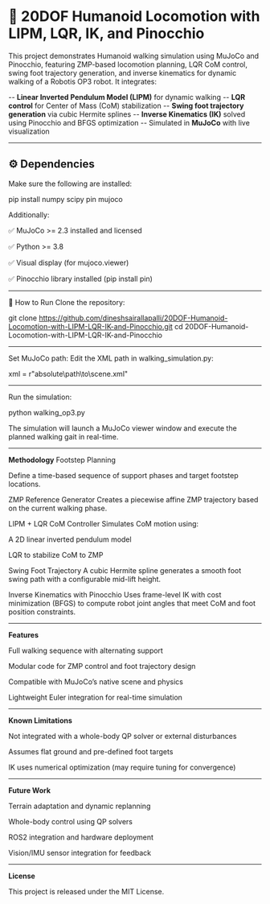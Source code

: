 # 🤖 20DOF Humanoid Locomotion with LIPM, LQR, IK, and Pinocchio

This project demonstrates Humanoid walking simulation using MuJoCo and Pinocchio, featuring ZMP-based locomotion planning, LQR CoM control, swing foot trajectory generation, and inverse kinematics for dynamic walking of a Robotis OP3 robot.  It integrates:

-- **Linear Inverted Pendulum Model (LIPM)** for dynamic walking
-- **LQR control** for Center of Mass (CoM) stabilization
-- **Swing foot trajectory generation** via cubic Hermite splines
-- **Inverse Kinematics (IK)** solved using Pinocchio and BFGS optimization
-- Simulated in **MuJoCo** with live visualization


---

## ⚙️ Dependencies

Make sure the following are installed:


pip install numpy scipy pin mujoco

Additionally:

✅ MuJoCo >= 2.3 installed and licensed

✅ Python >= 3.8

✅ Visual display (for mujoco.viewer)

✅ Pinocchio library installed (pip install pin)

---

🚀 How to Run
Clone the repository:

git clone https://github.com/dineshsairallapalli/20DOF-Humanoid-Locomotion-with-LIPM-LQR-IK-and-Pinocchio.git
cd 20DOF-Humanoid-Locomotion-with-LIPM-LQR-IK-and-Pinocchio

---

Set MuJoCo path: Edit the XML path in walking_simulation.py:

xml = r"absolute\path\to\scene.xml"

---

Run the simulation:

python walking_op3.py

The simulation will launch a MuJoCo viewer window and execute the planned walking gait in real-time.

---

**Methodology**
Footstep Planning

Define a time-based sequence of support phases and target footstep locations.

ZMP Reference Generator
Creates a piecewise affine ZMP trajectory based on the current walking phase.

LIPM + LQR CoM Controller
Simulates CoM motion using:

A 2D linear inverted pendulum model

LQR to stabilize CoM to ZMP

Swing Foot Trajectory
A cubic Hermite spline generates a smooth foot swing path with a configurable mid-lift height.

Inverse Kinematics with Pinocchio
Uses frame-level IK with cost minimization (BFGS) to compute robot joint angles that meet CoM and foot position constraints.

---

**Features**

Full walking sequence with alternating support

Modular code for ZMP control and foot trajectory design

Compatible with MuJoCo’s native scene and physics

Lightweight Euler integration for real-time simulation

---

**Known Limitations**

Not integrated with a whole-body QP solver or external disturbances

Assumes flat ground and pre-defined foot targets

IK uses numerical optimization (may require tuning for convergence)

---

**Future Work**

Terrain adaptation and dynamic replanning

Whole-body control using QP solvers

ROS2 integration and hardware deployment

Vision/IMU sensor integration for feedback

---

**License**

This project is released under the MIT License.
